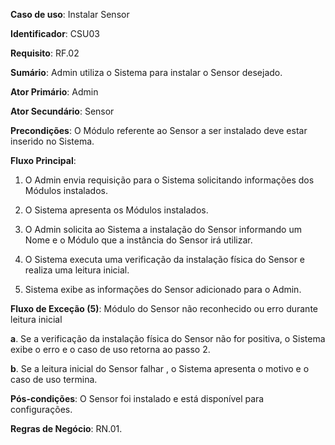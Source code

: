 **Caso de uso**: Instalar Sensor

**Identificador**: CSU03

**Requisito**: RF.02

**Sumário**: Admin utiliza o Sistema para instalar o Sensor desejado.

**Ator Primário**: Admin

**Ator Secundário**: Sensor

**Precondições**: O Módulo referente ao Sensor a ser instalado deve estar inserido no Sistema.

**Fluxo Principal**:

1. O Admin envia requisição para o Sistema solicitando informações dos Módulos instalados.

2. O Sistema apresenta os Módulos instalados.

3. O Admin solicita ao Sistema a instalação do Sensor informando um Nome e o Módulo que a instância do Sensor irá utilizar.

4. O Sistema executa uma verificação da instalação física do Sensor e realiza uma leitura inicial.

5. Sistema exibe as informações do Sensor adicionado para o Admin.

**Fluxo de Exceção (5)**: Módulo do Sensor não reconhecido ou erro durante leitura inicial

**a**. Se a verificação da instalação física do Sensor não for positiva, o Sistema exibe o erro e o caso de uso retorna ao passo 2.

**b**. Se a leitura inicial do Sensor falhar , o Sistema apresenta o motivo e o caso de uso termina.

**Pós-condições**: O Sensor foi instalado e está disponível para configurações.

**Regras de Negócio**: RN.01. 
